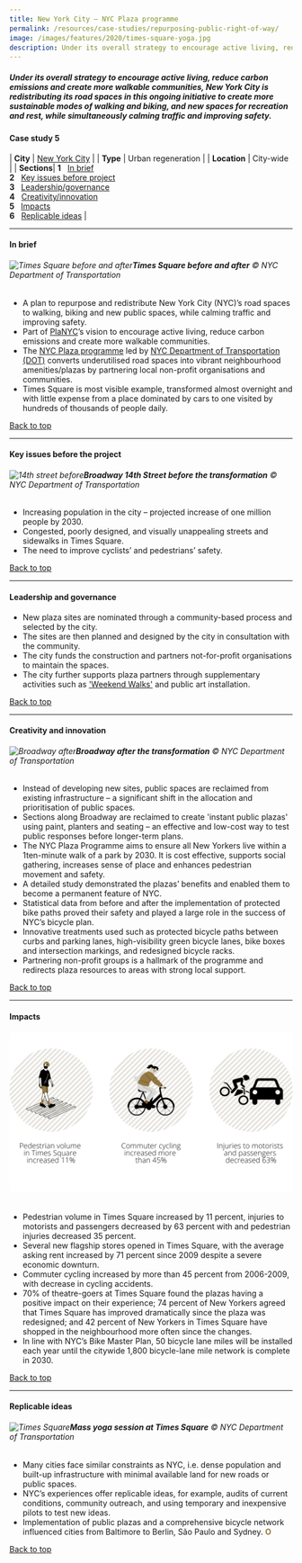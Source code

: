 ```yaml
---
title: New York City – NYC Plaza programme
permalink: /resources/case-studies/repurposing-public-right-of-way/
image: /images/features/2020/times-square-yoga.jpg
description: Under its overall strategy to encourage active living, reduce carbon emissions and create more walkable communities, New York City is redistributing its road spaces in this ongoing initiative to create more sustainable modes of walking and biking, and new spaces for recreation and rest, while simultaneously calming traffic and improving safety.
---
```


##### Under its overall strategy to encourage active living, reduce carbon emissions and create more walkable communities, New York City is redistributing its road spaces in this ongoing initiative to create more sustainable modes of walking and biking, and new spaces for recreation and rest, while simultaneously calming traffic and improving safety. 

#### **Case study 5**

| **City** | [New York City](/nyc/) |
| **Type** | Urban regeneration |
| **Location** | City-wide |
| **Sections**| **1** &nbsp; [In brief](#in-brief) <br> **2** &nbsp; [Key issues before project](#key-issues-before-the-project) <br> **3** &nbsp; [Leadership/governance](#leadership-and-governance) <br> **4** &nbsp; [Creativity/innovation](#creativity-and-innovation) <br> **5** &nbsp; [Impacts](#impacts) <br> **6** &nbsp; [Replicable ideas](#replicable-ideas) |

---

#### **In brief**

###### ![Times Square before and after](/images/features/2020/times-square-before-after.jpg/)**Times Square before and after** © NYC Department of Transportation

- A plan to repurpose and redistribute New York City (NYC)’s road spaces to walking, biking and new public spaces, while calming traffic and improving safety. 
- Part of [PlaNYC](http://www.nyc.gov/html/planyc/downloads/pdf/140422_PlaNYCP-Report_FINAL_Web.pdf)’s vision to encourage active living, reduce carbon emissions and create more walkable communities. 
- The [NYC Plaza programme](https://www1.nyc.gov/html/dot/html/pedestrians/nyc-plaza-program.shtml) led by [NYC Department of Transportation (DOT)](https://www.dot.ny.gov/index) converts underutilised road spaces into vibrant neighbourhood amenities/plazas by partnering local non-profit organisations and communities.
- Times Square is most visible example, transformed almost overnight and with little expense from a place dominated by cars to one visited by hundreds of thousands of people daily. 

[Back to top](#case-study-5)

---

#### **Key issues before the project**

###### ![14th street before](/images/features/2020/14th-street-before.jpg/)**Broadway 14th Street before the transformation** © NYC Department of Transportation

- Increasing population in the city – projected increase of one million people by 2030. 
- Congested, poorly designed, and visually unappealing streets and sidewalks in Times Square.
- The need to improve cyclists’ and pedestrians’ safety.

[Back to top](#case-study-5)

---

#### **Leadership and governance**

- New plaza sites are nominated through a community-based process and selected by the city. 
- The sites are then planned and designed by the city in consultation with the community. 
- The city funds the construction and partners not-for-profit organisations to maintain the spaces.
- The city further supports plaza partners through supplementary activities such as ['Weekend Walks'](https://www1.nyc.gov/html/dot/weekendwalks/html/home/home.shtml) and public art installation.

[Back to top](#case-study-5)

---

#### **Creativity and innovation**

###### ![Broadway after](/images/features/2020/broadway-after.jpg/)**Broadway after the transformation** © NYC Department of Transportation

- Instead of developing new sites, public spaces are reclaimed from existing infrastructure – a significant shift in the allocation and prioritisation of public spaces. 
- Sections along Broadway are reclaimed to create 'instant public plazas' using paint, planters and seating – an effective and low-cost way to test public responses before longer-term plans. 
- The NYC Plaza Programme aims to ensure all New Yorkers live within a 1ten-minute walk of a park by 2030. It is cost effective, supports social gathering, increases sense of place and enhances pedestrian movement and safety.
- A detailed study demonstrated the plazas’ benefits and enabled them to become a permanent feature of NYC. 
- Statistical data from before and after the implementation of protected bike paths proved their safety and played a large role in the success of NYC’s bicycle plan. 
- Innovative treatments used such as protected bicycle paths between curbs and parking lanes, high-visibility green bicycle lanes, bike boxes and intersection markings, and redesigned bicycle racks. 
- Partnering non-profit groups is a hallmark of the programme and redirects plaza resources to areas with strong local support. 

[Back to top](#case-study-5)

---

#### **Impacts**

###### ![Impacts](/images/features/2020/impacts-nyc3.png/)

- Pedestrian volume in Times Square increased by 11 percent, injuries to motorists and passengers decreased by 63 percent with and pedestrian injuries decreased 35 percent. 
- Several new flagship stores opened in Times Square, with the average asking rent increased by 71 percent since 2009 despite a severe economic downturn.
- Commuter cycling increased by more than 45 percent from 2006-2009, with decrease in cycling accidents.
- 70% of theatre-goers at Times Square found the plazas having a positive impact on their experience; 74 percent of New Yorkers agreed that Times Square has improved dramatically since the plaza was redesigned; and 42 percent of New Yorkers in Times Square have shopped in the neighbourhood more often since the changes.
- In line with NYC’s Bike Master Plan, 50 bicycle lane miles will be installed each year until the citywide 1,800 bicycle-lane mile network is complete in 2030.

[Back to top](#case-study-5)

---

#### **Replicable ideas**

###### ![Times Square](/images/features/2020/times-square-yoga.jpg/)**Mass yoga session at Times Square** © NYC Department of Transportation

- Many cities face similar constraints as NYC, i.e. dense population and built-up infrastructure with minimal available land for new roads or public spaces.
- NYC’s experiences offer replicable ideas, for example, audits of current conditions, community outreach, and using temporary and inexpensive pilots to test new ideas. 
- Implementation of public plazas and a comprehensive bicycle network influenced cities from Baltimore to Berlin, São Paulo and Sydney. **<font color="#967942">O</font>**

[Back to top](#case-study-5)
